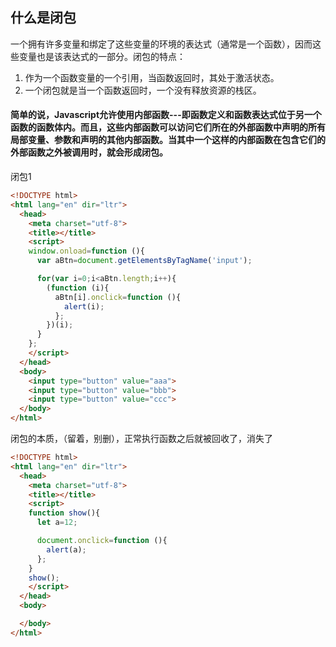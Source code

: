 ## 什么是闭包
一个拥有许多变量和绑定了这些变量的环境的表达式（通常是一个函数），因而这些变量也是该表达式的一部分。闭包的特点：
1. 作为一个函数变量的一个引用，当函数返回时，其处于激活状态。
2. 一个闭包就是当一个函数返回时，一个没有释放资源的栈区。
#### 简单的说，Javascript允许使用内部函数---即函数定义和函数表达式位于另一个函数的函数体内。而且，这些内部函数可以访问它们所在的外部函数中声明的所有局部变量、参数和声明的其他内部函数。当其中一个这样的内部函数在包含它们的外部函数之外被调用时，就会形成闭包。

闭包1
```html
<!DOCTYPE html>
<html lang="en" dir="ltr">
  <head>
    <meta charset="utf-8">
    <title></title>
    <script>
    window.onload=function (){
      var aBtn=document.getElementsByTagName('input');

      for(var i=0;i<aBtn.length;i++){
        (function (i){
          aBtn[i].onclick=function (){
            alert(i);
          };
        })(i);
      }
    };
    </script>
  </head>
  <body>
    <input type="button" value="aaa">
    <input type="button" value="bbb">
    <input type="button" value="ccc">
  </body>
</html>

```

闭包的本质，（留着，别删），正常执行函数之后就被回收了，消失了
```html
<!DOCTYPE html>
<html lang="en" dir="ltr">
  <head>
    <meta charset="utf-8">
    <title></title>
    <script>
    function show(){
      let a=12;

      document.onclick=function (){
        alert(a);
      };
    }
    show();
    </script>
  </head>
  <body>

  </body>
</html>

```